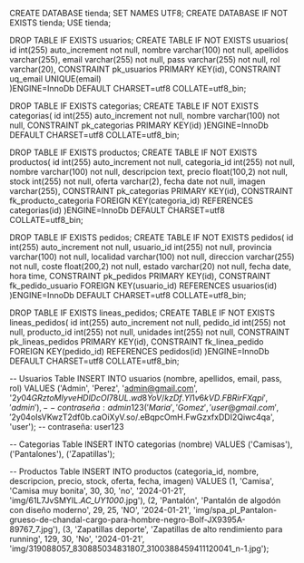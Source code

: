 CREATE DATABASE tienda;
SET NAMES UTF8;
CREATE DATABASE IF NOT EXISTS tienda;
USE tienda;

DROP TABLE IF EXISTS usuarios;
CREATE TABLE IF NOT EXISTS usuarios( 
id              int(255) auto_increment not null,
nombre          varchar(100) not null,
apellidos       varchar(255),
email           varchar(255) not null,
pass	        varchar(255) not null,
rol             varchar(20),
CONSTRAINT pk_usuarios PRIMARY KEY(id),
CONSTRAINT uq_email UNIQUE(email)  
)ENGINE=InnoDb DEFAULT CHARSET=utf8 COLLATE=utf8_bin;


DROP TABLE IF EXISTS categorias;
CREATE TABLE IF NOT EXISTS categorias(
id              int(255) auto_increment not null,
nombre          varchar(100) not null,
CONSTRAINT pk_categorias PRIMARY KEY(id) 
)ENGINE=InnoDb DEFAULT CHARSET=utf8 COLLATE=utf8_bin;


DROP TABLE IF EXISTS productos;
CREATE TABLE IF NOT EXISTS productos(
id              int(255) auto_increment not null,
categoria_id    int(255) not null,
nombre          varchar(100) not null,
descripcion     text,
precio          float(100,2) not null,
stock           int(255) not null,
oferta          varchar(2),
fecha           date not null,
imagen          varchar(255),
CONSTRAINT pk_categorias PRIMARY KEY(id),
CONSTRAINT fk_producto_categoria FOREIGN KEY(categoria_id) REFERENCES categorias(id)
)ENGINE=InnoDb DEFAULT CHARSET=utf8 COLLATE=utf8_bin;

DROP TABLE IF EXISTS pedidos;
CREATE TABLE IF NOT EXISTS pedidos(
id              int(255) auto_increment not null,
usuario_id      int(255) not null,
provincia       varchar(100) not null,
localidad       varchar(100) not null,
direccion       varchar(255) not null,
coste           float(200,2) not null,
estado          varchar(20) not null,
fecha           date,
hora            time,
CONSTRAINT pk_pedidos PRIMARY KEY(id),
CONSTRAINT fk_pedido_usuario FOREIGN KEY(usuario_id) REFERENCES usuarios(id)
)ENGINE=InnoDb DEFAULT CHARSET=utf8 COLLATE=utf8_bin;

DROP TABLE IF EXISTS lineas_pedidos;
CREATE TABLE IF NOT EXISTS lineas_pedidos(
id              int(255) auto_increment not null,
pedido_id       int(255) not null,
producto_id     int(255) not null,
unidades        int(255) not null,
CONSTRAINT pk_lineas_pedidos PRIMARY KEY(id),
CONSTRAINT fk_linea_pedido FOREIGN KEY(pedido_id) REFERENCES pedidos(id)
)ENGINE=InnoDb DEFAULT CHARSET=utf8 COLLATE=utf8_bin;




-- Usuarios Table
INSERT INTO usuarios (nombre, apellidos, email, pass, rol) VALUES
('Admin', 'Perez', 'admin@gmail.com', '$2y$04$GRztoMIyveHDlDcOI78UL.wd8YoV/kzDf.Yl1v6kVD.FBRirFXqpi', 'admin'), -- contraseña: admin123
('Maria', 'Gomez', 'user@gmail.com', '$2y$04$oIsVKwzT2df0b.caOiXyV.so/.eBqpcOmH.FwGzxfxDDI2Qiwc4qa', 'user'); -- contraseña: user123

-- Categorias Table
INSERT INTO categorias (nombre) VALUES
('Camisas'),
('Pantalones'),
('Zapatillas');

-- Productos Table
INSERT INTO productos (categoria_id, nombre, descripcion, precio, stock, oferta, fecha, imagen) VALUES
(1, 'Camisa', 'Camisa muy bonita', 30, 30, 'no', '2024-01-21', 'img/61L7JvSMYlL._AC_UY1000_.jpg'),
(2, 'Pantalón', 'Pantalón de algodón con diseño moderno', 29, 25, 'NO', '2024-01-21', 'img/spa_pl_Pantalon-grueso-de-chandal-cargo-para-hombre-negro-Bolf-JX9395A-89767_7.jpg'),
(3, 'Zapatillas deporte', 'Zapatillas de alto rendimiento para running', 129, 30, 'No', '2024-01-21', 'img/319088057_830885034831807_3100388459411120041_n-1.jpg');
